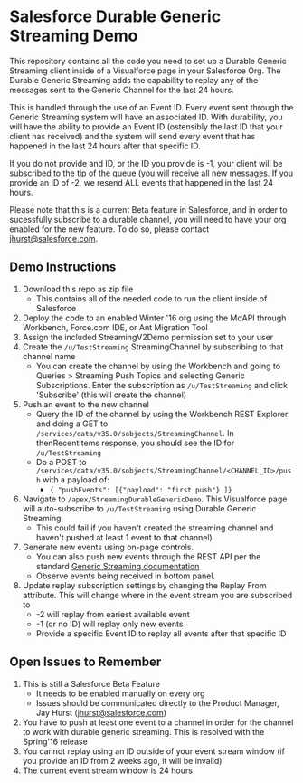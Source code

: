 # Salesforce Durable Generic Streaming Demo
This repository contains all the code you need to set up a Durable Generic Streaming client inside of a Visualforce page in your Salesforce Org.  The Durable Generic Streaming adds the capability to replay any of the messages sent to the Generic Channel for the last 24 hours.

This is handled through the use of an Event ID.  Every event sent through the Generic Streaming system will have an associated ID.  With durability, you will have the ability to provide an Event ID (ostensibly the last ID that your client has received) and the system will send every event that has happened in the last 24 hours after that specific ID.

If you do not provide and ID, or the ID you provide is -1, your client will be subscribed to the tip of the queue (you will receive all new messages.  If you provide an ID of -2, we resend ALL events that happened in the last 24 hours.  

Please note that this is a current Beta feature in Salesforce, and in order to sucessfully subscribe to a durable channel, you will need to have your org enabled for the new feature.  To do so, please contact jhurst@salesforce.com. 

## Demo Instructions
1. Download this repo as zip file
    * This contains all of the needed code to run the client inside of Salesforce
2. Deploy the code to an enabled Winter '16 org using the MdAPI through Workbench, Force.com IDE, or Ant Migration Tool
3. Assign the included StreamingV2Demo permission set to your user
4. Create the `/u/TestStreaming` StreamingChannel by subscribing to that channel name
    * You can create the channel by using the Workbench and going to Queries > Streaming Push Topics and selecting Generic Subscriptions.  Enter the subscription as `/u/TestStreaming` and click 'Subscribe' (this will create the channel)
5. Push an event to the new channel
    * Query the ID of the channel by using the Workbench REST Explorer and doing a GET to `/services/data/v35.0/sobjects/StreamingChannel`.  In thenRecentItems response, you should see the ID for `/u/TestStreaming`
    * Do a POST to `/services/data/v35.0/sobjects/StreamingChannel/<CHANNEL_ID>/push` with a payload of:
        * `{ "pushEvents": [{"payload": "first push"} ]}`  
6. Navigate to `/apex/StreamingDurableGenericDemo`.  This Visualforce page will auto-subscribe to `/u/TestStreaming` using Durable Generic Streaming  
    * This could fail if you haven't created the streaming channel and haven't pushed at least 1 event to that channel)
7. Generate new events using on-page controls. 
    * You can also push new events through the REST API per the standard [Generic Streaming documentation](https://developer.salesforce.com/docs/atlas.en-us.api_streaming.meta/api_streaming/resources_push.htm)
    * Observe events being received in bottom panel. 
8. Update replay subscription settings by changing the Replay From attribute. This will change where in the event stream you are subscribed to
    * -2 will replay from eariest available event
    * -1 (or no ID) will replay only new events
    * Provide a specific Event ID to replay all events after that specific ID

## Open Issues to Remember
1. This is still a Salesforce Beta Feature
    * It needs to be enabled manually on every org
    * Issues should be communicated directly to the Product Manager, Jay Hurst (jhurst@salesforce.com)
2. You have to push at least one event to a channel in order for the channel to work with durable generic streaming.  This is resolved with the Spring'16 release
3. You cannot replay using an ID outside of your event stream window (if you provide an ID from 2 weeks ago, it will be invalid)
4. The current event stream window is 24 hours
